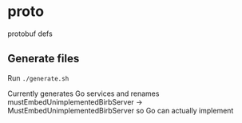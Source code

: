 # proto
protobuf defs

## Generate files
Run `./generate.sh`

Currently generates Go services and renames mustEmbedUnimplementedBirbServer -> MustEmbedUnimplementedBirbServer so Go can actually implement